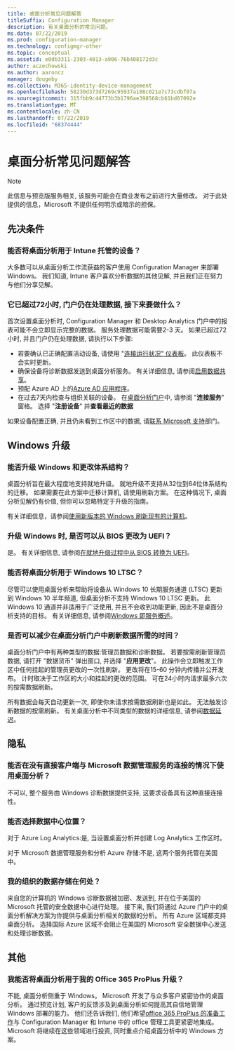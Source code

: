 ```yaml
---
title: 桌面分析常见问题解答
titleSuffix: Configuration Manager
description: 有关桌面分析的常见问题。
ms.date: 07/22/2019
ms.prod: configuration-manager
ms.technology: configmgr-other
ms.topic: conceptual
ms.assetid: e0db3311-2303-4013-a906-76b408172d3c
author: aczechowski
ms.author: aaroncz
manager: dougeby
ms.collection: M365-identity-device-management
ms.openlocfilehash: 58230d373d7269c95937a108c021e7c73cdbf07a
ms.sourcegitcommit: 315fbb9c44773b3b1796ae398568cb61bd07092e
ms.translationtype: MT
ms.contentlocale: zh-CN
ms.lasthandoff: 07/22/2019
ms.locfileid: "68374444"
---
```

# <a name="desktop-analytics-faq"></a>桌面分析常见问题解答

> [!Note]  
> 此信息与预览版服务相关, 该服务可能会在商业发布之前进行大量修改。 对于此处提供的信息，Microsoft 不提供任何明示或暗示的担保。  

## <a name="prerequisites"></a>先决条件 

### <a name="can-i-use-desktop-analytics-with-intune-managed-devices"></a>能否将桌面分析用于 Intune 托管的设备？ 

大多数可以从桌面分析工作流获益的客户使用 Configuration Manager 来部署 Windows。 我们知道, Intune 客户喜欢分析数据的其他见解, 并且我们正在努力与他们分享见解。

### <a name="its-been-over-72-hours-and-the-portal-is-still-processing-data-what-next"></a>它已超过72小时, 门户仍在处理数据, 接下来要做什么？ 

首次设置桌面分析时, Configuration Manager 和 Desktop Analytics 门户中的报表可能不会立即显示完整的数据。 服务处理数据可能需要2-3 天。 如果已超过72小时, 并且门户仍在处理数据, 请执行以下步骤:

- 若要确认已正确配置活动设备, 请使用 "[连接运行状况" 仪表板](/sccm/desktop-analytics/monitor-connection-health)。 此仪表板不会实时更新。
- 确保设备将诊断数据发送到桌面分析服务。 有关详细信息, 请参阅[启用数据共享](/sccm/desktop-analytics/enable-data-sharing)。
- 预配 Azure AD 上的[Azure AD 应用程序](/sccm/desktop-analytics/troubleshooting#bkmk_AzureADApps)。
- 在过去7天内检查与组织关联的设备。 在[桌面分析门户](https://aka.ms/desktopanalytics)中, 请参阅 "**连接服务**" 窗格。 选择 "**注册设备**" 并**查看最近的数据**

如果设备配置正确, 并且仍未看到工作区中的数据, 请[联系 Microsoft 支持](https://support.microsoft.com/hub/4343728/support-for-business)部门。


## <a name="windows-upgrade"></a>Windows 升级

### <a name="can-i-upgrade-windows-and-change-architecture"></a>能否升级 Windows 和更改体系结构？

桌面分析旨在最大程度地支持就地升级。 就地升级不支持从32位到64位体系结构的迁移。 如果需要在此方案中迁移计算机, 请使用刷新方案。 在这种情况下, 桌面分析见解仍有价值, 但你可以忽略特定于升级的指南。

有关详细信息，请参阅[使用新版本的 Windows 刷新现有的计算机](/sccm/osd/deploy-use/refresh-an-existing-computer-with-a-new-version-of-windows)。

### <a name="can-i-change-from-bios-to-uefi-when-upgrading-windows"></a>升级 Windows 时, 是否可以从 BIOS 更改为 UEFI？

是。 有关详细信息, 请参阅[在就地升级过程中从 BIOS 转换为 UEFI](/sccm/osd/deploy-use/task-sequence-steps-to-manage-bios-to-uefi-conversion#convert-from-bios-to-uefi-during-an-in-place-upgrade)。

### <a name="can-i-use-desktop-analytics-with-windows-10-ltsc"></a>能否将桌面分析用于 Windows 10 LTSC？

尽管可以使用桌面分析来帮助将设备从 Windows 10 长期服务通道 (LTSC) 更新到 Windows 10 半年频道, 但桌面分析不支持 Windows 10 LTSC 更新。 此 Windows 10 通道并非适用于广泛使用, 并且不会收到功能更新, 因此不是桌面分析支持的目标。 有关详细信息, 请参阅[Windows 即服务概述](https://docs.microsoft.com/windows/deployment/update/waas-overview#long-term-servicing-channel)。

### <a name="can-i-reduce-the-amount-of-time-it-takes-for-data-to-refresh-in-my-desktop-analytics-portal"></a>是否可以减少在桌面分析门户中刷新数据所需的时间？

桌面分析门户中有两种类型的数据:管理员数据和诊断数据。 若要按需刷新管理员数据, 请打开 "数据货币" 弹出窗口, 并选择 "**应用更改**"。 此操作会立即触发工作区中任何挂起的管理员更改的一次性刷新。 更改将在15-60 分钟内传播并公开发布。 计时取决于工作区的大小和挂起的更改的范围。 可在24小时内请求最多六次的按需数据刷新。 

所有数据会每天自动更新一次, 即使你未请求按需数据刷新也是如此。 无法触发诊断数据的按需刷新。 有关桌面分析中不同类型的数据的详细信息, 请参阅[数据延迟](/sccm/desktop-analytics/troubleshooting#data-latency)。

## <a name="privacy"></a>隐私

### <a name="can-desktop-analytics-be-used-without-a-direct-client-connection-to-the-microsoft-data-management-service"></a>能否在没有直接客户端与 Microsoft 数据管理服务的连接的情况下使用桌面分析？

不可以, 整个服务由 Windows 诊断数据提供支持, 这要求设备具有这种直接连接性。

### <a name="can-i-choose-the-data-center-location"></a>能否选择数据中心位置？

对于 Azure Log Analytics:是, 当设置桌面分析并创建 Log Analytics 工作区时。

对于 Microsoft 数据管理服务和分析 Azure 存储:不是, 这两个服务托管在美国中。

### <a name="where-is-my-organizations-data-stored"></a>我的组织的数据存储在何处？

来自您的计算机的 Windows 诊断数据被加密、发送到, 并在位于美国的 Microsoft 托管的安全数据中心进行处理。 接下来, 我们将通过 Azure 门户中的桌面分析解决方案为你提供与桌面分析相关的数据的分析。 所有 Azure 区域都支持桌面分析。 选择国际 Azure 区域不会阻止在美国的 Microsoft 安全数据中心发送和处理诊断数据。

## <a name="other"></a>其他

### <a name="can-i-use-desktop-analytics-for-my-office-365-proplus-upgrades"></a>我能否将桌面分析用于我的 Office 365 ProPlus 升级？

不能, 桌面分析侧重于 Windows。 Microsoft 开发了与众多客户紧密协作的桌面分析。 通过预览计划, 客户的反馈涉及到桌面分析如何提高其自信地管理 Windows 部署的能力。 他们还告诉我们, 他们希望[office 365 ProPlus 的准备工作](/sccm/sum/deploy-use/office-365-dashboard#bkmk_o365_readiness)与 Configuration Manager 和 Intune 中的 office 管理工具更紧密地集成。 Microsoft 将继续在这些领域进行投资, 同时重点介绍桌面分析中的 Windows 方案。
